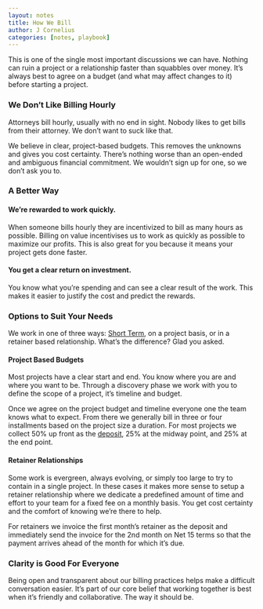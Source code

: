 ```yaml
---
layout: notes
title: How We Bill
author: J Cornelius
categories: [notes, playbook]
---
```

This is one of the single most important discussions we can have. Nothing can ruin a project or a relationship faster than squabbles over money. It&rsquo;s always best to agree on a budget (and what may affect changes to it) before starting a project.

### We Don&rsquo;t Like Billing Hourly
Attorneys bill hourly, usually with no end in sight. Nobody likes to get bills from their attorney. We don&rsquo;t want to suck like that.

We believe in clear, project-based budgets. This removes the unknowns and gives you cost certainty. There&rsquo;s nothing worse than an open-ended and ambiguous financial commitment. We wouldn&rsquo;t sign up for one, so we don&rsquo;t ask you to.

### A Better Way

#### We&rsquo;re rewarded to work quickly.
When someone bills hourly they are incentivized to bill as many hours as possible. Billing on value incentivises us to work as quickly as possible to maximize our profits. This is also great for you because it means your project gets done faster.

#### You get a clear return on investment.
You know what you&rsquo;re spending and can see a clear result of the work. This makes it easier to justify the cost and predict the rewards.

### Options to Suit Your Needs

We work in one of three ways: [Short Term](/approach/short-term.html), on a project basis, or in a retainer based relationship. What&rsquo;s the difference? Glad you asked.

#### Project Based Budgets
Most projects have a clear start and end. You know where you are and where you want to be. Through a discovery phase we work with you to define the scope of a project, it&rsquo;s timeline and budget.

Once we agree on the project budget and timeline everyone one the team knows what to expect. From there we generally bill in three or four installments based on the project size a duration. For most projects we collect 50% up front as the [deposit](/notes/deposits.html), 25% at the midway point, and 25% at the end point.

#### Retainer Relationships
Some work is evergreen, always evolving, or simply too large to try to contain in a single project. In these cases it makes more sense to setup a retainer relationship where we dedicate a predefined amount of time and effort to your team for a fixed fee on a monthly basis. You get cost certainty and the comfort of knowing we&rsquo;re there to help.

For retainers we invoice the first month&rsquo;s retainer as the deposit and immediately send the invoice for the 2nd month on Net 15 terms so that the payment arrives ahead of the month for which it&rsquo;s due.

### Clarity is Good For Everyone
Being open and transparent about our billing practices helps make a difficult conversation easier. It&rsquo;s part of our core belief that working together is best when it&rsquo;s friendly and collaborative. The way it should be.
